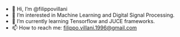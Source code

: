 - 👋 Hi, I’m @filippovillani
- 👀 I’m interested in Machine Learning and Digital Signal Processing.
- 🌱 I’m currently learning Tensorflow and JUCE frameworks.
- 📫 How to reach me: filippo.villani.1996@gmail.com  

<!---
filippovillani/filippovillani is a ✨ special ✨ repository because its `README.md` (this file) appears on your GitHub profile.
You can click the Preview link to take a look at your changes.
--->
